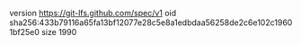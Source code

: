 version https://git-lfs.github.com/spec/v1
oid sha256:433b79116a65fa13bf12077e28c5e8a1edbdaa56258de2c6e102c19601bf25e0
size 1990
